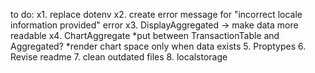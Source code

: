 to do: 
x1. replace dotenv
x2. create error message for "incorrect locale information provided" error
x3. DisplayAggregated -> make data more readable
x4. ChartAggregate
	*put between TransactionTable and Aggregated?
	*render chart space only when data exists
5. Proptypes
6. Revise readme
7. clean outdated files
8. localstorage

